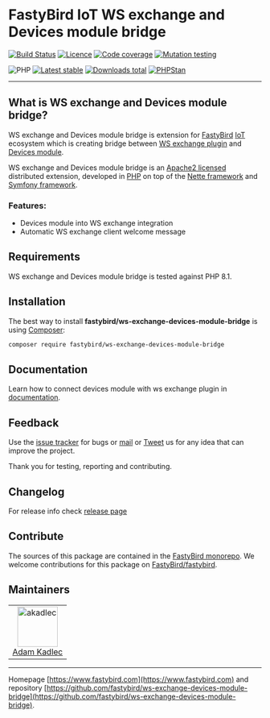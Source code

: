 # FastyBird IoT WS exchange and Devices module bridge

[![Build Status](https://badgen.net/github/checks/FastyBird/ws-exchange-devices-module-birdge/master?cache=300&style=flast-square)](https://github.com/FastyBird/ws-exchange-devices-module-birdge/actions)
[![Licence](https://badgen.net/github/license/FastyBird/ws-exchange-devices-module?cache=300&style=flast-square)](https://github.com/FastyBird/ws-exchange-devices-module-birdge/blob/master/LICENSE.md)
[![Code coverage](https://badgen.net/coveralls/c/github/FastyBird/ws-exchange-devices-module?cache=300&style=flast-square)](https://coveralls.io/r/FastyBird/ws-exchange-devices-module)
[![Mutation testing](https://img.shields.io/endpoint?style=flat-square&url=https%3A%2F%2Fbadge-api.stryker-mutator.io%2Fgithub.com%2FFastyBird%2Fws-exchange-devices-module%2Fmain)](https://dashboard.stryker-mutator.io/reports/github.com/FastyBird/ws-exchange-devices-module-birdge/main)

![PHP](https://badgen.net/packagist/php/FastyBird/ws-exchange-devices-module?cache=300&style=flast-square)
[![Latest stable](https://badgen.net/packagist/v/FastyBird/ws-exchange-devices-module-birdge/latest?cache=300&style=flast-square)](https://packagist.org/packages/FastyBird/ws-exchange-devices-module)
[![Downloads total](https://badgen.net/packagist/dt/FastyBird/ws-exchange-devices-module?cache=300&style=flast-square)](https://packagist.org/packages/FastyBird/ws-exchange-devices-module)
[![PHPStan](https://img.shields.io/badge/PHPStan-enabled-brightgreen.svg?style=flat-square)](https://github.com/phpstan/phpstan)

***

## What is WS exchange and Devices module bridge?

WS exchange and Devices module bridge is extension for [FastyBird](https://www.fastybird.com) [IoT](https://en.wikipedia.org/wiki/Internet_of_things) ecosystem
which is creating bridge between [WS exchange plugin](https://github.com/FastyBird/ws-exchange-plugin) and [Devices module](https://github.com/FastyBird/devices-module).

WS exchange and Devices module bridge is an [Apache2 licensed](http://www.apache.org/licenses/LICENSE-2.0) distributed extension, developed
in [PHP](https://www.php.net) on top of the [Nette framework](https://nette.org) and [Symfony framework](https://symfony.com).

### Features:

- Devices module into WS exchange integration
- Automatic WS exchange client welcome message

## Requirements

WS exchange and Devices module bridge is tested against PHP 8.1.

## Installation

The best way to install **fastybird/ws-exchange-devices-module-bridge** is using [Composer](http://getcomposer.org/):

```sh
composer require fastybird/ws-exchange-devices-module-bridge
```

## Documentation

Learn how to connect devices module with ws exchange plugin
in [documentation](https://github.com/FastyBird/ws-exchange-devices-module-birdge/blob/master/.docs/en/index.md).

## Feedback

Use the [issue tracker](https://github.com/FastyBird/fastybird/issues) for bugs
or [mail](mailto:code@fastybird.com) or [Tweet](https://twitter.com/fastybird) us for any idea that can improve the
project.

Thank you for testing, reporting and contributing.

## Changelog

For release info check [release page](https://github.com/FastyBird/fastybird/releases)

## Contribute

The sources of this package are contained in the [FastyBird monorepo](https://github.com/FastyBird/fastybird). We welcome contributions for this package on [FastyBird/fastybird](https://github.com/FastyBird/).

## Maintainers

<table>
	<tbody>
		<tr>
			<td align="center">
				<a href="https://github.com/akadlec">
					<img alt="akadlec" width="80" height="80" src="https://avatars3.githubusercontent.com/u/1866672?s=460&amp;v=4" />
				</a>
				<br>
				<a href="https://github.com/akadlec">Adam Kadlec</a>
			</td>
		</tr>
	</tbody>
</table>

***
Homepage [https://www.fastybird.com](https://www.fastybird.com) and
repository [https://github.com/fastybird/ws-exchange-devices-module-bridge](https://github.com/fastybird/ws-exchange-devices-module-bridge).
